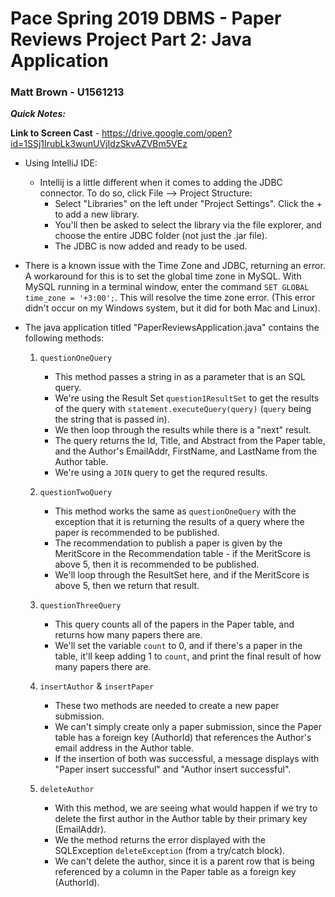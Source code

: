 # Pace Spring 2019 DBMS - Paper Reviews Project Part 2: Java Application

### Matt Brown - U1561213

***Quick Notes:***

**Link to Screen Cast** - https://drive.google.com/open?id=1SSj1IrubLk3wunUVjIdzSkvAZVBm5VEz

- Using IntelliJ IDE:
    - Intellij is a little different when it comes to adding the JDBC connector. To do so, click File --> Project Structure: 
        - Select "Libraries" on the left under "Project Settings". Click the + to add a new library. 
        - You'll then be asked to select the library via the file explorer, and choose the entire JDBC folder (not just the .jar file).
        - The JDBC is now added and ready to be used.
- There is a known issue with the Time Zone and JDBC, returning an error. A workaround for this is to set the global time zone in MySQL. With MySQL running in a terminal window, enter the command ```SET GLOBAL time_zone = '+3:00';```. This will resolve the time zone error. (This error didn't occur on my Windows system, but it did for both Mac and Linux).

- The java application titled "PaperReviewsApplication.java" contains the following methods:

    1. ```questionOneQuery```
        - This method passes a string in as a parameter that is an SQL query.
        - We're using the Result Set ```question1ResultSet``` to get the results of the query with ```statement.executeQuery(query)``` (```query``` being the string that is passed in).
        - We then loop through the results while there is a "next" result.
        - The query returns the Id, Title, and Abstract from the Paper table, and the Author's EmailAddr, FirstName, and LastName from the Author table.
        - We're using a ```JOIN``` query to get the requred results.
    
    2. ```questionTwoQuery```
        - This method works the same as ```questionOneQuery``` with the exception that it is returning the results of a query where the paper is recommended to be published.
        - The recommendation to publish a paper is given by the MeritScore in the Recommendation table - if the MeritScore is above 5, then it is recommended to be published.
        - We'll loop through the ResultSet here, and if the MeritScore is above 5, then we return that result.

    3. ```questionThreeQuery```
        - This query counts all of the papers in the Paper table, and returns how many papers there are.
        - We'll set the variable ```count``` to 0, and if there's a paper in the table, it'll keep adding 1 to ```count```, and print the final result of how many papers there are.

    4. ```insertAuthor``` & ```insertPaper```
        - These two methods are needed to create a new paper submission. 
        - We can't simply create only a paper submission, since the Paper table has a foreign key (AuthorId) that references the Author's email address in the Author table. 
        - If the insertion of both was successful, a message displays with "Paper insert successful" and "Author insert successful". 

    5. ```deleteAuthor```
        - With this method, we are seeing what would happen if we try to delete the first author in the Author table by their primary key (EmailAddr).
        - We the method returns the error displayed with the SQLException ```deleteException``` (from a try/catch block).
        - We can't delete the author, since it is a parent row that is being referenced by a column in the Paper table as a foreign key (AuthorId).
